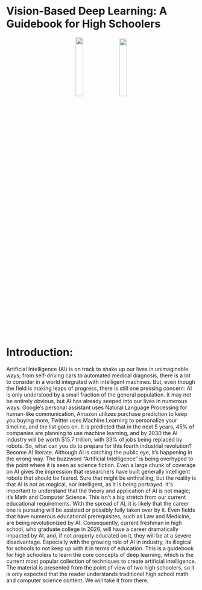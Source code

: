 # Vision-Based Deep Learning: A Guidebook for High Schoolers

<p align="center">
<img src="Front_cover.png" width="20%" height="20%"> &nbsp;&nbsp; <img src="Back_cover.png" width="19.8%" height="19.8%"> 
</p>

# Introduction:

Artificial Intelligence (AI) is on track to shake up our lives in unimaginable ways; from self-driving cars to automated medical diagnosis, there is a lot to consider in a world integrated with intelligent machines. But, even though the field is making leaps of progress, there is still one pressing concern: AI is only understood by a small fraction of the general population. It may not be entirely obvious, but AI has already seeped into our lives in numerous ways: Google’s personal assistant uses Natural Language Processing for human-like communication, Amazon utilizes purchase prediction to keep you buying more, Twitter uses Machine Learning to personalize your timeline, and the list goes on. It is predicted that in the next 5 years, 45% of companies are planning to use machine learning, and by 2030 the AI industry will be worth $15.7 trillion, with 33% of jobs being replaced by robots. So, what can you do to prepare for this fourth industrial revolution? Become AI literate. Although AI is catching the public eye, it’s happening in the wrong way. The buzzword “Artificial Intelligence” is being overhyped to the point where it is seen as science fiction. Even a large chunk of coverage on AI gives the impression that researchers have built generally intelligent robots that should be feared. Sure that might be enthralling, but the reality is that AI is not as magical, nor intelligent, as it is being portrayed. It's important to understand that the theory and application of AI is not magic; it’s Math and Computer Science. This isn’t a big stretch from our current educational requirements. With the spread of AI, it is likely that the career one is pursuing will be assisted or possibly fully taken over by it. Even fields that have numerous educational prerequisites, such as Law and Medicine, are being revolutionized by AI. Consequently, current freshman in high school, who graduate college in 2026, will have a career dramatically impacted by AI, and, if not properly educated on it, they will be at a severe disadvantage. Especially with the growing role of AI in industry, its illogical for schools to not keep up with it in terms of education. This is a guidebook for high schoolers to learn the core concepts of deep learning, which is the current most popular collection of techniques to create artificial intelligence. The material is presented from the point of view of two high schoolers, so it is only expected that the reader understands traditional high school math and computer science content. We will take it from there.


